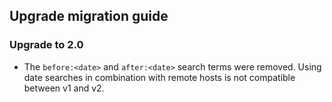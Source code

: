 ## Upgrade migration guide


### Upgrade to 2.0

- The `before:<date>` and `after:<date>` search terms were removed. Using date searches in combination with remote hosts is not compatible between v1 and v2.
